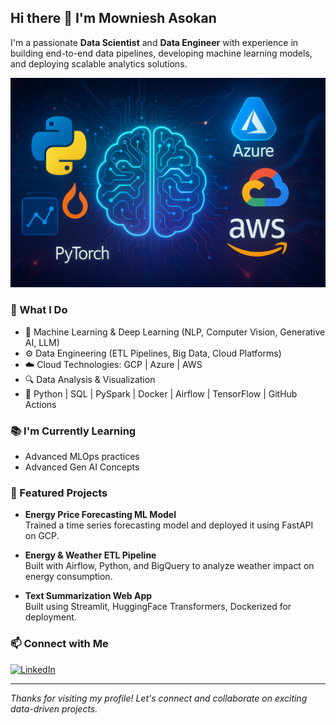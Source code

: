 ## Hi there 👋 I'm Mowniesh Asokan

I'm a passionate **Data Scientist** and **Data Engineer** with experience in building end-to-end data pipelines, developing machine learning models, and deploying scalable analytics solutions.

<img src="https://github.com/mowas455/mowas455/blob/main/banner.png" width="800"/>

### 💼 What I Do
- 🧠 Machine Learning & Deep Learning (NLP, Computer Vision, Generative AI, LLM)
- ⚙️ Data Engineering (ETL Pipelines, Big Data, Cloud Platforms)
- ☁️ Cloud Technologies: GCP | Azure | AWS
- 🔍 Data Analysis & Visualization
- 🐍 Python | SQL | PySpark | Docker | Airflow | TensorFlow | GitHub Actions

### 📚 I'm Currently Learning
- Advanced MLOps practices
- Advanced Gen AI Concepts

### 📌 Featured Projects
- **Energy Price Forecasting ML Model**  
  Trained a time series forecasting model and deployed it using FastAPI on GCP.
  
- **Energy & Weather ETL Pipeline**  
  Built with Airflow, Python, and BigQuery to analyze weather impact on energy consumption.
  
- **Text Summarization Web App**  
  Built using Streamlit, HuggingFace Transformers, Dockerized for deployment.

### 📫 Connect with Me
[![LinkedIn](https://img.shields.io/badge/LinkedIn-blue?logo=linkedin&style=for-the-badge)](https://www.linkedin.com/in/mowasok/)

---

_Thanks for visiting my profile! Let's connect and collaborate on exciting data-driven projects._

